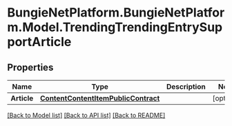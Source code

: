 # BungieNetPlatform.BungieNetPlatform.Model.TrendingTrendingEntrySupportArticle
## Properties

Name | Type | Description | Notes
------------ | ------------- | ------------- | -------------
**Article** | [**ContentContentItemPublicContract**](ContentContentItemPublicContract.md) |  | [optional] 

[[Back to Model list]](../README.md#documentation-for-models) [[Back to API list]](../README.md#documentation-for-api-endpoints) [[Back to README]](../README.md)

